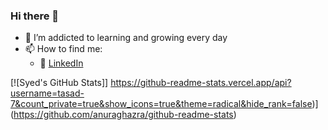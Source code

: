 ### Hi there 👋

- 🌱 I’m addicted to learning and growing every day
- 📫 How to find me: 
  - :office: [LinkedIn](https://www.linkedin.com/in/syed-asad/)

[![Syed's GitHub Stats]] https://github-readme-stats.vercel.app/api?username=tasad-7&count_private=true&show_icons=true&theme=radical&hide_rank=false)](https://github.com/anuraghazra/github-readme-stats)
